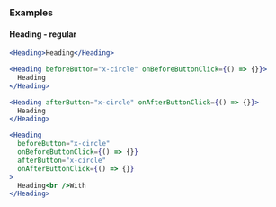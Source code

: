 ### Examples

#### Heading - regular

```jsx
<Heading>Heading</Heading>
```

```jsx
<Heading beforeButton="x-circle" onBeforeButtonClick={() => {}}>
  Heading
</Heading>
```

```jsx
<Heading afterButton="x-circle" onAfterButtonClick={() => {}}>
  Heading
</Heading>
```

```jsx
<Heading
  beforeButton="x-circle"
  onBeforeButtonClick={() => {}}
  afterButton="x-circle"
  onAfterButtonClick={() => {}}
>
  Heading<br />With
</Heading>
```
